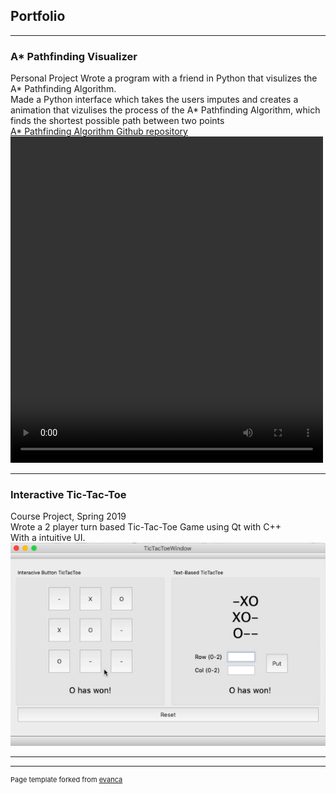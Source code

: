 ## Portfolio

---

### A* Pathfinding Visualizer

Personal Project
Wrote a program with a friend in Python that visulizes the A* Pathfinding Algorithm.
<br>
Made a Python interface which takes the users imputes and creates a animation that vizulises the process of the A* Pathfinding Algorithm, which finds the shortest possible path between two points
<br>
<a href="https://github.com/RileyRichards/Path_Finding_Visualization"> A* Pathfinding Algorithm Github repository</a>
<video width="500" height="522" controls>
  <source src="images/Vizulization.mp4" type="video/mp4">
</video>

---

### Interactive Tic-Tac-Toe 



Course Project, Spring 2019
<br>
Wrote a 2 player turn based Tic-Tac-Toe Game using Qt with C++
<br>
With a intuitive UI.
<img src="images/tick-tac-toe.png?raw=true"/>

---




---
<p style="font-size:11px">Page template forked from <a href="https://github.com/evanca/quick-portfolio">evanca</a></p>
<!-- Remove above link if you don't want to attibute -->
